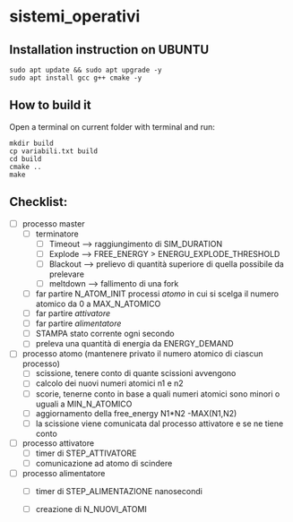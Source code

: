 # sistemi_operativi
## Installation instruction on UBUNTU

```
sudo apt update && sudo apt upgrade -y
sudo apt install gcc g++ cmake -y
```

## How to build it

Open a terminal on current folder with terminal and run:

```
mkdir build
cp variabili.txt build
cd build
cmake ..
make
```

## Checklist:

- [ ] processo master
    - [ ] terminatore
      - [ ] Timeout  --> raggiungimento di SIM_DURATION
      - [ ] Explode  --> FREE_ENERGY > ENERGU_EXPLODE_THRESHOLD
      - [ ] Blackout --> prelievo di quantità superiore di quella possibile da prelevare
      - [ ] meltdown  --> fallimento di una fork
    - [ ] far partire N_ATOM_INIT processi *atomo* in cui si scelga il numero atomico da 0 a MAX_N_ATOMICO
    - [ ] far partire *attivatore*
    - [ ] far partire *alimentatore*
    - [ ] STAMPA stato corrente ogni secondo
    - [ ] preleva una quantità di energia da ENERGY_DEMAND
  
- [ ] processo atomo       (mantenere privato il numero atomico di ciascun processo)
    - [ ] scissione, tenere conto di quante scissioni avvengono
    - [ ] calcolo dei nuovi numeri atomici n1 e n2
    - [ ] scorie, tenerne conto in base a quali numeri atomici sono minori o uguali a MIN_N_ATOMICO
    - [ ] aggiornamento della free_energy  N1*N2 -MAX(N1,N2)
    - [ ] la scissione viene comunicata dal processo attivatore e se ne tiene conto

- [ ] processo attivatore
    - [ ] timer di STEP_ATTIVATORE
    - [ ] comunicazione ad atomo di scindere

- [ ] processo alimentatore
    - [ ] timer di STEP_ALIMENTAZIONE nanosecondi 
    - [ ] creazione di N_NUOVI_ATOMI

